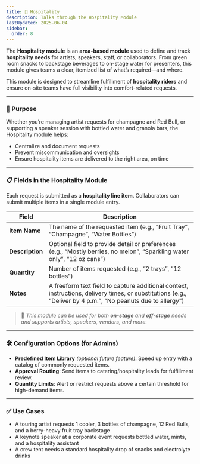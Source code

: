 ```yaml
---
title: 🧃 Hospitality
description: Talks through the Hospitality Module
lastUpdated: 2025-06-04
sidebar:
  order: 8
---
```


The **Hospitality module** is an **area-based module** used to define and track **hospitality needs** for artists, speakers, staff, or collaborators. From green room snacks to backstage beverages to on-stage water for presenters, this module gives teams a clear, itemized list of what’s required—and where.

This module is designed to streamline fulfillment of **hospitality riders** and ensure on-site teams have full visibility into comfort-related requests.

---

### 🧭 Purpose

Whether you’re managing artist requests for champagne and Red Bull, or supporting a speaker session with bottled water and granola bars, the Hospitality module helps:

- Centralize and document requests
- Prevent miscommunication and oversights
- Ensure hospitality items are delivered to the right area, on time

---

### 📋 Fields in the Hospitality Module

Each request is submitted as a **hospitality line item**. Collaborators can submit multiple items in a single module entry.

| Field           | Description                                                                                                                                                  |
| --------------- | ------------------------------------------------------------------------------------------------------------------------------------------------------------ |
| **Item Name**   | The name of the requested item (e.g., “Fruit Tray”, “Champagne”, “Water Bottles”)                                                                            |
| **Description** | Optional field to provide detail or preferences (e.g., “Mostly berries, no melon”, “Sparkling water only”, “12 oz cans”)                                     |
| **Quantity**    | Number of items requested (e.g., “2 trays”, “12 bottles”)                                                                                                    |
| **Notes**       | A freeform text field to capture additional context, instructions, delivery times, or substitutions (e.g., “Deliver by 4 p.m.”, “No peanuts due to allergy”) |

> 🥂 _This module can be used for both **on-stage** and **off-stage** needs and supports artists, speakers, vendors, and more._

---

### 🛠️ Configuration Options (for Admins)

- **Predefined Item Library** _(optional future feature)_: Speed up entry with a catalog of commonly requested items.
- **Approval Routing**: Send items to catering/hospitality leads for fulfillment review.
- **Quantity Limits**: Alert or restrict requests above a certain threshold for high-demand items.

---

### ✅ Use Cases

- A touring artist requests 1 cooler, 3 bottles of champagne, 12 Red Bulls, and a berry-heavy fruit tray backstage
- A keynote speaker at a corporate event requests bottled water, mints, and a hospitality assistant
- A crew tent needs a standard hospitality drop of snacks and electrolyte drinks
